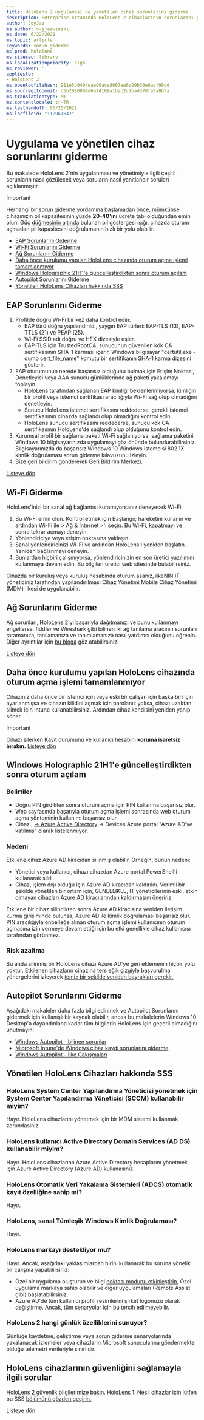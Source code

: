 ```yaml
---
title: HoloLens 2 uygulaması ve yönetilen cihaz sorunlarını giderme
description: Enterprise ortamında HoloLens 2 cihazlarının sorunlarını giderme
author: JoyJaz
ms.author: v-jjaswinski
ms.date: 6/22/2021
ms.topic: article
keywords: sorun giderme
ms.prod: hololens
ms.sitesec: library
ms.localizationpriority: high
ms.reviewer: ''
appliesto:
- HoloLens 2
ms.openlocfilehash: 911e5b9494eae00ace8007ee6a29b30e6aaf98dd
ms.sourcegitcommit: d5b2080868d6b74169a1bab2c7bad37dfa5a8b5a
ms.translationtype: MT
ms.contentlocale: tr-TR
ms.lasthandoff: 06/25/2021
ms.locfileid: "112961647"
---
```

# <a name="troubleshooting-implementation-and-managed-devices"></a>Uygulama ve yönetilen cihaz sorunlarını giderme 

Bu makalede HoloLens 2'nin uygulanması ve yönetimiyle ilgili çeşitli sorunların nasıl çözülecek veya soruların nasıl yanıtlandır soruları açıklanmıştır.

>[!IMPORTANT]
> Herhangi bir sorun giderme yordamına başlamadan önce, mümkünse cihazınızın pil kapasitesinin yüzde **20-40'ını** ücrete tabi olduğundan emin olun. Güç [düğmesinin altında](hololens2-setup.md#lights-that-indicate-the-battery-level) bulunan pil göstergesi ışığı, cihazda oturum açmadan pil kapasitesini doğrulamanın hızlı bir yolu olabilir.


<a id="list"></a>
- [EAP Sorunlarını Giderme](#eap-troubleshooting)
- [Wi-Fi Sorunlarını Giderme](#wi-fi-troubleshooting)
- [Ağ Sorunlarını Giderme](#network-troubleshooting)
- [Daha önce kurulumu yapılan HoloLens cihazında oturum açma işlemi tamamlanmıyor](#cant-sign-in-to-a-previously-setup-hololens-device)
- [Windows Holographic 21H1'e güncelleştirdikten sonra oturum açılam](#cant-login-after-updating-to-windows-holographic-21h1)
- [Autopilot Sorunlarını Giderme](#autopilot-troubleshooting)
- [Yönetilen HoloLens Cihazları hakkında SSS](#managed-hololens-devices-faqs)

## <a name="eap-troubleshooting"></a>EAP Sorunlarını Giderme
1. Profilde doğru Wi-Fi bir kez daha kontrol edin:
    - EAP türü doğru yapılandırıldı, yaygın EAP türleri: EAP-TLS (13), EAP-TTLS (21) ve PEAP (25).
    - Wi-Fi SSID adı doğru ve HEX dizesiyle eşler.
    - EAP-TLS için TrustedRootCA, sunucunun güvenilen kök CA sertifikasının SHA-1 karması içerir. Windows bilgisayar "certutil.exe -dump cert_file_name" komutu bir sertifikanın SHA-1 karma dizesini gösterir.
2. EAP oturumunun nerede başarısız olduğunu bulmak için Erişim Noktası, Denetleyici veya AAA sunucu günlüklerinde ağ paketi yakalamayı toplayın.
    - HoloLens tarafından sağlanan EAP kimliği beklenlenmiyorsa, kimliğin bir profil veya istemci sertifikası aracılığıyla Wi-Fi sağ olup olmadığını denetleyin.
    - Sunucu HoloLens istemci sertifikasını reddederse, gerekli istemci sertifikasının cihazda sağlandı olup olmadığını kontrol edin.
    - HoloLens sunucu sertifikasını reddederse, sunucu kök CA sertifikasının HoloLens'de sağlandı olup olduğunu kontrol edin.
3. Kurumsal profil bir sağlama paketi Wi-Fi sağlanıyorsa, sağlama paketini Windows 10 bilgisayarınızda uygulamayı göz önünde bulundurabilirsiniz. Bilgisayarınızda da başarısız Windows 10 Windows istemcisi 802.1X kimlik doğrulaması sorun giderme kılavuzunu izleyin.
4. Bize geri bildirim göndererek Geri Bildirim Merkezi.

[Listeye dön](#list)

## <a name="wi-fi-troubleshooting"></a>Wi-Fi Giderme

HoloLens'inizi bir sanal ağ bağlantısı kuramıyorsanız deneyecek Wi-Fi:

1. Bu Wi-Fi emin olun. Kontrol etmek için Başlangıç hareketini kullanın ve ardından Wi-Fi ile > Ağ & İnternet >'ı seçin. Bu Wi-Fi, kapatmayı ve sonra tekrar açmayı deneyin.
2. Yönlendiriciye veya erişim noktasına yaklaşın.
3. Sanal yönlendiricinizi Wi-Fi ve ardından HoloLens'i yeniden başlatın. Yeniden bağlanmayı deneyin.
4. Bunlardan hiçbiri çalışmıyorsa, yönlendiricinizin en son üretici yazılımını kullanmaya devam edin. Bu bilgileri üretici web sitesinde bulabilirsiniz.

Cihazda bir kuruluş veya kuruluş hesabında oturum asanız, ilkeNIN IT yöneticiniz tarafından yapılandırılması Cihaz Yönetimi Mobile Cihaz Yönetimi (MDM) ilkesi de uygulanabilir.

## <a name="network-troubleshooting"></a>Ağ Sorunlarını Giderme
Ağ sorunları, HoloLens 2'yi başarıyla dağıtmanızı ve bunu kullanmayı engellerse, fiddler ve Wireshark gibi bilinen iki ağ tanılama aracının sorunları taramanıza, tanılamanıza ve tanımlamanıza nasıl yardımcı olduğunu öğrenin. Diğer ayrıntılar için [bu bloga](https://techcommunity.microsoft.com/t5/windows-it-pro-blog/diagnose-hololens-2-network-issues-with-fiddler-and-wireshark/ba-p/2322458) göz atabilirsiniz.

[Listeye dön](#list)

## <a name="cant-sign-in-to-a-previously-setup-hololens-device"></a>Daha önce kurulumu yapılan HoloLens cihazında oturum açma işlemi tamamlanmıyor

Cihazınız daha önce bir istemci için veya eski bir çalışan için başka biri için ayarlanmışsa ve cihazın kilidini açmak için parolanız yoksa, cihazı uzaktan silmek için Intune kullanabilirsiniz. [](https://docs.microsoft.com/intune/remote-actions/devices-wipe) Ardından cihaz kendisini yeniden yanıp söner.  
> [!IMPORTANT]
> Cihazı silerken Kayıt durumunu ve kullanıcı hesabını **koruma işaretsiz bırakın.**
[Listeye dön](#list)

## <a name="cant-login-after-updating-to-windows-holographic-21h1"></a>Windows Holographic 21H1'e güncelleştirdikten sonra oturum açılam

### <a name="symptoms"></a>Belirtiler
- Doğru PIN girdikten sonra oturum açma için PIN kullanma başarısız olur.
- Web sayfasında başarıyla oturum açma işlemi sonrasında web oturum açma yönteminin kullanımı başarısız olur.
- Cihaz , [-> Azure Active Directory](https://portal.azure.com/) -> Devices Azure portal "Azure AD'ye katılmış" olarak listelenmiyor.

### <a name="cause"></a>Nedeni
Etkilene cihaz Azure AD kiracıdan silinmiş olabilir. Örneğin, bunun nedeni:

- Yönetici veya kullanıcı, cihazı cihazdan Azure portal PowerShell'i kullanarak sildi.
- Cihaz, işlem dışı olduğu için Azure AD kiracıdan kaldırıldı. Verimli bir şekilde yönetilen bir ortam için, GENELLIKLE, IT yöneticilerinin eski, etkin olmayan cihazları [Azure AD kiracılarından kaldırmasını öneririz.](https://docs.microsoft.com/azure/active-directory/devices/manage-stale-devices)

Etkilene bir cihaz silindikten sonra Azure AD kiracısına yeniden iletişim kurma girişiminde bulunsa, Azure AD ile kimlik doğrulaması başarısız olur. PIN aracılığıyla önbelleğe alınan oturum açma işlemi kullanıcının oturum açmasına izin vermeye devam ettiği için bu etki genellikle cihaz kullanıcısı tarafından görünmez.

### <a name="mitigation"></a>Risk azaltma
Şu anda silinmiş bir HoloLens cihazı Azure AD'ye geri eklemenin hiçbir yolu yoktur. Etkilenen cihazların cihazına ters eğik çizgiyle başvurulma yönergelerini izleyerek [temiz bir şekilde yeniden bayrakları gerekir.](hololens-recovery.md#clean-reflash-the-device)

## <a name="autopilot-troubleshooting"></a>Autopilot Sorunlarını Giderme

Aşağıdaki makaleler daha fazla bilgi edinmek ve Autopilot Sorunlarını gidermek için kullanışlı bir kaynak olabilir, ancak bu makalelerin Windows 10 Desktop'a dayandırılana kadar tüm bilgilerin HoloLens için geçerli olmadığını unutmayın:

- [Windows Autopilot - bilinen sorunlar](https://docs.microsoft.com/mem/autopilot/known-issues)
- [Microsoft Intune'de Windows cihaz kaydı sorunlarını giderme](https://docs.microsoft.com/mem/intune/enrollment/troubleshoot-windows-enrollment-errors)
- [Windows Autopilot - İlke Çakışmaları](https://docs.microsoft.com/mem/autopilot/policy-conflicts)

## <a name="managed-hololens-devices-faqs"></a>Yönetilen HoloLens Cihazları hakkında SSS

### <a name="can-i-use-system-center-configuration-manager-sccm-to-manage-hololens-devices"></a>HoloLens System Center Yapılandırma Yöneticisi yönetmek için System Center Yapılandırma Yöneticisi (SCCM) kullanabilir miyim?

Hayır. HoloLens cihazlarını yönetmek için bir MDM sistemi kullanmak zorundasiniz.

### <a name="can-i-use-active-directory-domain-services-ad-ds-to-manage-hololens-user-accounts"></a>HoloLens kullanıcı Active Directory Domain Services (AD DS) kullanabilir miyim?

Hayır. HoloLens cihazlarına Azure Active Directory hesaplarını yönetmek için Azure Active Directory (Azure AD) kullanasınız.

### <a name="is-hololens-capable-of-automated-data-capture-systems-adcs-auto-enrollment"></a>HoloLens Otomatik Veri Yakalama Sistemleri (ADCS) otomatik kayıt özelliğine sahip mi?

Hayır.

### <a name="can-hololens-participate-in-integrated-windows-authentication"></a>HoloLens, sanal Tümleşik Windows Kimlik Doğrulaması?

Hayır.

### <a name="does-hololens-support-branding"></a>HoloLens markayı destekliyor mu?

Hayır. Ancak, aşağıdaki yaklaşımlardan birini kullanarak bu soruna yönelik bir çalışma yapabilirsiniz:

- Özel bir uygulama oluşturun ve bilgi [noktası modunu etkinleştirin.](hololens-kiosk.md) Özel uygulama markaya sahip olabilir ve diğer uygulamaları (Remote Assist gibi) başlatabilirsiniz.  
- Azure AD'de tüm kullanıcı profili resimlerini şirket logonuzu olarak değiştirme. Ancak, tüm senaryolar için bu tercih edilmeyebilir.

### <a name="what-logging-capabilities-does-hololens-2-offer"></a>HoloLens 2 hangi günlük özelliklerini sunuyor?

Günlüğe kaydetme, geliştirme veya sorun giderme senaryolarında yakalanacak izlemeler veya cihazların Microsoft sunucularına göndermekte olduğu telemetri verileriyle sınırlıdır.

## <a name="questions-about-securing-hololens-devices"></a>HoloLens cihazlarının güvenliğini sağlamayla ilgili sorular

[HoloLens 2 güvenlik bilgilerimize bakın.](security-overview.md)
HoloLens 1. Nesil cihazlar için lütfen bu SSS [bölümünü gözden geçirin.](hololens1-faq-security.md)

[Listeye dön](#list)
